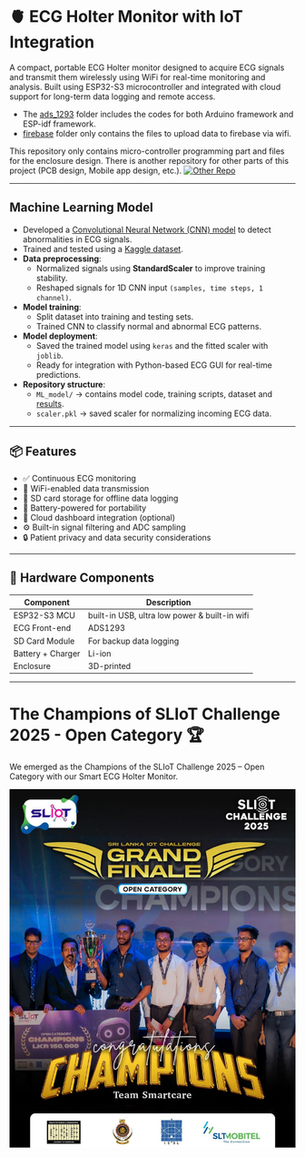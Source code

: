 
# 🫀 ECG Holter Monitor with IoT Integration 

A compact, portable ECG Holter monitor designed to acquire ECG signals and transmit them wirelessly using WiFi for real-time monitoring and analysis. Built using ESP32-S3 microcontroller and integrated with cloud support for long-term data logging and remote access.  

    
- The [ads_1293](https://github.com/pasidunethmina/Smart-ECG-Holter-Monitor/tree/main/ads_1293) folder includes the codes for both Arduino framework and ESP-idf framework.   
- [firebase](https://github.com/pasidunethmina/Smart-ECG-Holter-Monitor/tree/main/firebase) folder only contains the files to upload data to firebase via wifi.

This repository only contains micro-controller programming part and files for the enclosure design. There is another repository for other parts of this project (PCB design, Mobile app design, etc.). [![Other Repo](https://img.shields.io/badge/GitHub-Other%20Repo-blue?logo=github)](https://github.com/SahanWeerasiri/Smart_Holter_Monitor.git)

---

## Machine Learning Model
- Developed a [Convolutional Neural Network (CNN) model](https://github.com/pasidunethmina/Smart-ECG-Holter-Monitor/tree/main/ML_model) to detect abnormalities in ECG signals.
- Trained and tested using a [Kaggle dataset](https://github.com/pasidunethmina/Smart-ECG-Holter-Monitor/blob/main/ML_model/data_sets/ecg_train1.csv).
- **Data preprocessing**:
  - Normalized signals using **StandardScaler** to improve training stability.
  - Reshaped signals for 1D CNN input `(samples, time steps, 1 channel)`.
- **Model training**:
  - Split dataset into training and testing sets.
  - Trained CNN to classify normal and abnormal ECG patterns.
- **Model deployment**:
  - Saved the trained model using `keras` and the fitted scaler with `joblib`.
  - Ready for integration with Python-based ECG GUI for real-time predictions.
- **Repository structure**:
  - `ML_model/` → contains model code, training scripts, dataset and [results](https://github.com/pasidunethmina/Smart-ECG-Holter-Monitor/tree/main/ML_model/results).
  - `scaler.pkl` → saved scaler for normalizing incoming ECG data.
---

## 📦 Features

- ✅ Continuous ECG monitoring
- 📡 WiFi-enabled data transmission
- 💾 SD card storage for offline data logging
- 🔋 Battery-powered for portability
- 📱 Cloud dashboard integration (optional)
- ⚙️ Built-in signal filtering and ADC sampling
- 🔒 Patient privacy and data security considerations

---

## 🧰 Hardware Components

| Component         | Description                                     |
|-------------------|-------------------------------------------------|
| ESP32-S3 MCU      | built-in USB, ultra low power & built-in wifi   |
| ECG Front-end     | ADS1293                                         |
| SD Card Module    | For backup data logging                         |
| Battery + Charger | Li-ion                                          |
| Enclosure         | 3D-printed                                      |

---

# The Champions of SLIoT Challenge 2025 - Open Category 🏆

We emerged as the Champions of the SLIoT Challenge 2025 – Open Category with our Smart ECG Holter Monitor.

![Alt text](assets/img_sliot.jpg)
